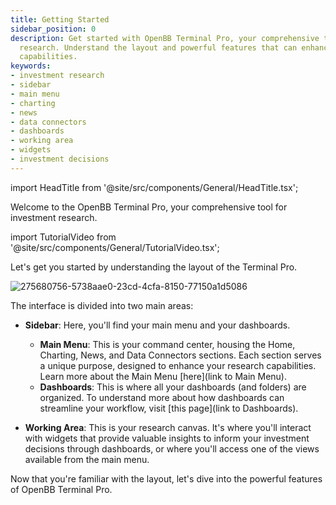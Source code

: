 ```yaml
---
title: Getting Started
sidebar_position: 0
description: Get started with OpenBB Terminal Pro, your comprehensive tool for investment
  research. Understand the layout and powerful features that can enhance your research
  capabilities.
keywords:
- investment research
- sidebar
- main menu
- charting
- news
- data connectors
- dashboards
- working area
- widgets
- investment decisions
---
```


import HeadTitle from '@site/src/components/General/HeadTitle.tsx';

<HeadTitle title="Getting Started | OpenBB Terminal Pro Docs" />

Welcome to the OpenBB Terminal Pro, your comprehensive tool for investment research.

import TutorialVideo from '@site/src/components/General/TutorialVideo.tsx';

<TutorialVideo
  youtubeLink="https://www.youtube.com/embed/kF1Zlupjsv8?si=FR49n_vlRbTCAiQi"
  videoLegend="Short introduction to Terminal Pro interface"
/>


Let's get you started by understanding the layout of the Terminal Pro.

<div className="pro-border-gradient">
  <img width={800} alt="275680756-5738aae0-23cd-4cfa-8150-77150a1d5086" src="https://github.com/OpenBB-finance/OpenBBTerminal/assets/25267873/c4a53275-5182-4e9a-a39f-ecb7604dd821" />
</div>

The interface is divided into two main areas:

* **Sidebar**: Here, you'll find your main menu and your dashboards.

  * **Main Menu**: This is your command center, housing the Home, Charting, News, and Data Connectors sections. Each section serves a unique purpose, designed to enhance your research capabilities. Learn more about the Main Menu [here](link to Main Menu).
  * **Dashboards**: This is where all your dashboards (and folders) are organized. To understand more about how dashboards can streamline your workflow, visit [this page](link to Dashboards).

* **Working Area**: This is your research canvas. It's where you'll interact with widgets that provide valuable insights to inform your investment decisions through dashboards, or where you'll access one of the views available from the main menu.

Now that you're familiar with the layout, let's dive into the powerful features of OpenBB Terminal Pro.
